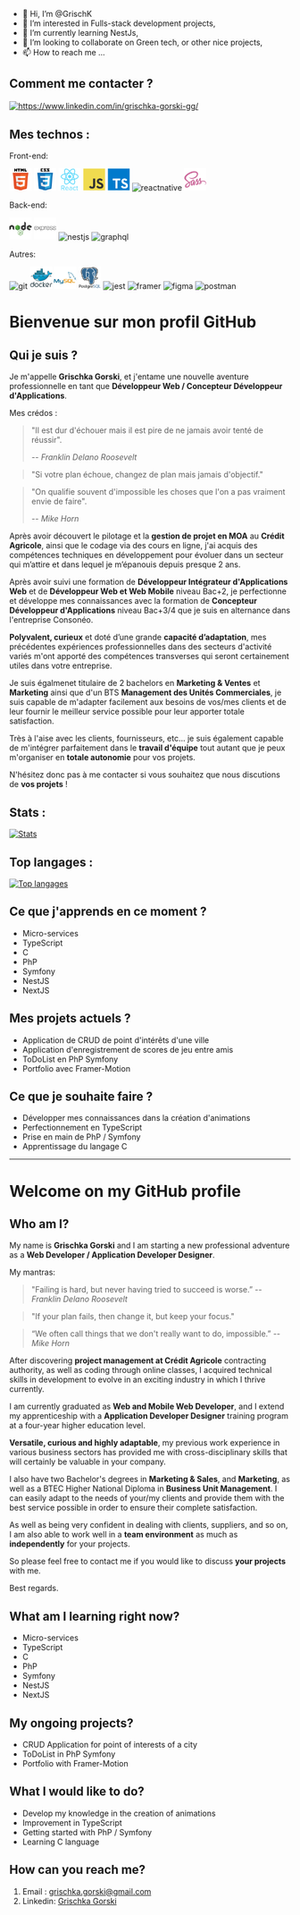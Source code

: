 - 👋 Hi, I’m @GrischK
- 👀 I’m interested in Fulls-stack development projects,
- 🌱 I’m currently learning NestJs,
- 💞️ I’m looking to collaborate on Green tech, or other nice projects,
- 📫 How to reach me ...

<!---
GrischK/GrischK is a ✨ special ✨ repository because its `README.md` (this file) appears on your GitHub profile.
You can click the Preview link to take a look at your changes.
--->

## Comment me contacter ?
<p align="left", display:"flex">
<a href="https://linkedin.com/in/grischka-gorski-gg/" target="blank"><img align="center" src="https://raw.githubusercontent.com/rahuldkjain/github-profile-readme-generator/master/src/images/icons/Social/linked-in-alt.svg" alt="https://www.linkedin.com/in/grischka-gorski-gg/" height="30" width="40" /></a>
</p>

## Mes technos :
<p>Front-end:</p>
<div align="left" display="flex"> 
  <img src="https://raw.githubusercontent.com/devicons/devicon/master/icons/html5/html5-original-wordmark.svg" alt="html5" width="40" height="40"/> 
  <img src="https://raw.githubusercontent.com/devicons/devicon/master/icons/css3/css3-original-wordmark.svg" alt="css3" width="40" height="40"/>
  <img src="https://raw.githubusercontent.com/devicons/devicon/master/icons/react/react-original-wordmark.svg" alt="react" width="40" height="40"/>
  <img src="https://raw.githubusercontent.com/devicons/devicon/master/icons/javascript/javascript-original.svg" alt="javascript" width="40" height="40"/>
  <img src="https://raw.githubusercontent.com/devicons/devicon/master/icons/typescript/typescript-original.svg" alt="typescript" width="40" height="40"/>
  <img src="https://reactnative.dev/img/header_logo.svg" alt="reactnative" width="40" height="40"/>
  <img src="https://raw.githubusercontent.com/devicons/devicon/master/icons/sass/sass-original.svg" alt="sass" width="40" height="40"/>
</div>

<p>Back-end:</p>
<div align="left" display="flex"> 
  <img src="https://raw.githubusercontent.com/devicons/devicon/master/icons/nodejs/nodejs-original-wordmark.svg" alt="nodejs" width="40" height="40"/>
  <img src="https://raw.githubusercontent.com/devicons/devicon/master/icons/express/express-original-wordmark.svg" alt="express" width="40" height="40"/>
  <img src="https://cdn.jsdelivr.net/gh/devicons/devicon@master/icons/nestjs/nestjs-original.svg" alt="nestjs" width="40" height="40"/>
  <img src="https://www.vectorlogo.zone/logos/graphql/graphql-icon.svg" alt="graphql" width="40" height="40"/>
</div>

<p>Autres:</p>
<div align="left" display="flex"> 
  <img src="https://www.vectorlogo.zone/logos/git-scm/git-scm-icon.svg" alt="git" width="40" height="40"/>
  <img src="https://raw.githubusercontent.com/devicons/devicon/master/icons/docker/docker-original-wordmark.svg" alt="docker" width="40" height="40"/>
  <img src="https://raw.githubusercontent.com/devicons/devicon/master/icons/mysql/mysql-original-wordmark.svg" alt="mysql" width="40" height="40"/>
  <img src="https://raw.githubusercontent.com/devicons/devicon/master/icons/postgresql/postgresql-original-wordmark.svg" alt="postgresql" width="40" height="40"/>
  <img src="https://www.vectorlogo.zone/logos/jestjsio/jestjsio-icon.svg" alt="jest" width="40" height="40"/>
  <img src="https://www.vectorlogo.zone/logos/framer/framer-icon.svg" alt="framer" width="40" height="40"/>
  <img src="https://www.vectorlogo.zone/logos/figma/figma-icon.svg" alt="figma" width="40" height="40"/>
  <img src="https://www.vectorlogo.zone/logos/getpostman/getpostman-icon.svg" alt="postman" width="40" height="40"/>
</div>

# Bienvenue sur mon profil GitHub

## Qui je suis ?
Je m'appelle **Grischka Gorski**, et j'entame une nouvelle aventure professionnelle en tant que **Développeur Web / Concepteur Développeur d'Applications**.

Mes crédos : 

> "Il est dur d'échouer mais il est pire de ne jamais avoir tenté de réussir".
> 
> -- <cite>Franklin Delano Roosevelt</cite>

> "Si votre plan échoue, changez de plan mais jamais d'objectif."

> "On qualifie souvent d'impossible les choses que l'on a pas vraiment envie de faire".
>
> -- <cite>Mike Horn</cite>

Après avoir découvert le pilotage et la **gestion de projet en MOA** au **Crédit Agricole**, ainsi que le codage via des cours en ligne, j'ai acquis des compétences techniques en développement pour évoluer dans un secteur qui m’attire et dans lequel je m’épanouis depuis presque 2 ans. 

Après avoir suivi une formation de **Développeur Intégrateur d'Applications Web** et de **Développeur Web et Web Mobile** niveau Bac+2, je perfectionne et développe mes connaissances avec la formation de **Concepteur Développeur d'Applications** niveau Bac+3/4 que je suis en alternance dans l'entreprise Consonéo.

**Polyvalent, curieux** et doté d’une grande **capacité d’adaptation**, mes précédentes expériences professionnelles dans des secteurs d'activité variés m'ont apporté des compétences transverses qui seront certainement utiles dans votre entreprise.

Je suis égalmenet titulaire de 2 bachelors en **Marketing & Ventes** et **Marketing** ainsi que d'un BTS **Management des Unités Commerciales**, je suis capable de m'adapter facilement aux besoins de vos/mes clients et de leur fournir le meilleur service possible pour leur apporter totale satisfaction.

Très à l'aise avec les clients, fournisseurs, etc... je suis également capable de m'intégrer parfaitement dans le **travail d'équipe** tout autant que je peux m'organiser en **totale autonomie** pour vos projets. 

N'hésitez donc pas à me contacter si vous souhaitez que nous discutions de **vos projets** !

## Stats :
[![Stats](https://github-readme-stats.vercel.app/api?username=GrischK&count_private=false&show_icons=true&theme=radical&hide_rank=false)](https://github.com/GrischK/github-readme-stats)

## Top langages :
[![Top langages](https://github-readme-stats.vercel.app/api/top-langs/?username=GrischK)](https://github.com/GrischK/github-readme-stats)

## Ce que j'apprends en ce moment ?
- Micro-services
- TypeScript
- C
- PhP
- Symfony
- NestJS
- NextJS

## Mes projets actuels ? 
- Application de CRUD de point d'intérêts d'une ville
- Application d'enregistrement de scores de jeu entre amis
- ToDoList en PhP Symfony
- Portfolio avec Framer-Motion
  
## Ce que je souhaite faire ?
- Développer mes connaissances dans la création d'animations
- Perfectionnement en TypeScript
- Prise en main de PhP / Symfony
- Apprentissage du langage C

************************************************************************************************************************************************


# Welcome on my GitHub profile

## Who am I?
My name is **Grischka Gorski** and I am starting a new professional adventure as a **Web Developer / Application Developer Designer**.

My mantras:
> "Failing is hard, but never having tried to succeed is worse.” 
> -- <cite>Franklin Delano Roosevelt</cite>

> "If your plan fails, then change it, but keep your focus."

>“We often call things that we don't really want to do, impossible.” 
> -- <cite>Mike Horn</cite>

After discovering **project management at Crédit Agricole** contracting authority, as well as coding through online classes, I acquired technical skills in development to evolve in an exciting industry in which I thrive currently.

I am currently graduated as **Web and Mobile Web Developer**, and I extend my apprenticeship with a **Application Developer Designer** training program at a four-year higher education level.

**Versatile, curious and highly adaptable**, my previous work experience in various business sectors has provided me with cross-disciplinary skills that will certainly be valuable in your company.

I also have two Bachelor's degrees in **Marketing & Sales**, and **Marketing**, as well as a BTEC Higher National Diploma in **Business Unit Management**. I can easily adapt to the needs of your/my clients and provide them with the best service possible in order to ensure their complete satisfaction.

As well as being very confident in dealing with clients, suppliers, and so on, I am also able to work well in a **team environment** as much as **independently** for your projects.

So please feel free to contact me if you would like to discuss **your projects** with me.

Best regards.

## What am I learning right now?
- Micro-services
- TypeScript
- C
- PhP
- Symfony
- NestJS
- NextJS

## My ongoing projects?
- CRUD Application for point of interests of a city
- ToDoList in PhP Symfony
- Portfolio with Framer-Motion

## What I would like to do?
- Develop my knowledge in the creation of animations
- Improvement in TypeScript
- Getting started with PhP / Symfony
- Learning C language

## How can you reach me?
1. Email : <grischka.gorski@gmail.com>
2. Linkedin: [Grischka Gorski](www.linkedin.com/in/grischka-gorski-gg)
